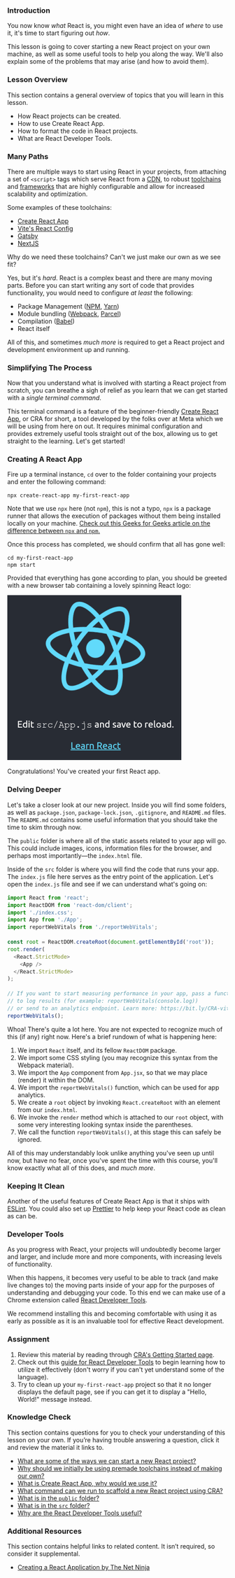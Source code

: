 ### Introduction

You now know _what_ React is, you might even have an idea of _where_ to use it, it's time to start figuring out _how_. 

This lesson is going to cover starting a new React project on your own machine, as well as some useful tools to help you along the way. We'll also explain some of the problems that may arise (and how to avoid them).

### Lesson Overview

This section contains a general overview of topics that you will learn in this lesson.

* How React projects can be created.
* How to use Create React App.
* How to format the code in React projects.
* What are React Developer Tools.

### Many Paths

There are multiple ways to start using React in your projects, from attaching a set of `<script>` tags which serve React from a [CDN](https://en.wikipedia.org/wiki/Content_delivery_network), to robust [toolchains](https://en.wikipedia.org/wiki/Toolchain) and [frameworks](https://en.wikipedia.org/wiki/Web_framework) that are highly configurable and allow for increased scalability and optimization.

Some examples of these toolchains:

* [Create React App](https://create-react-app.dev/)
* [Vite's React Config](https://vitejs.dev/)
* [Gatsby](https://www.gatsbyjs.com/)
* [NextJS](https://nextjs.org/)

Why do we need these toolchains? Can't we just make our own as we see fit?

Yes, but it's _hard_. React is a complex beast and there are many moving parts. Before you can start writing any sort of code that provides functionality, you would need to configure _at least_ the following:

* Package Management ([NPM](https://www.npmjs.com/), [Yarn](https://yarnpkg.com/))
* Module bundling ([Webpack](https://webpack.js.org/), [Parcel](https://parceljs.org/))
* Compilation ([Babel](https://babeljs.io/))
* React itself

All of this, and sometimes _much more_ is required to get a React project and development environment up and running.

### Simplifying The Process

Now that you understand what is involved with starting a React project from scratch, you can breathe a sigh of relief as you learn that we can get started with a _single terminal command_.

This terminal command is a feature of the beginner-friendly [Create React App](https://create-react-app.dev/), or CRA for short, a tool developed by the folks over at Meta which we will be using from here on out. It requires minimal configuration and provides extremely useful tools straight out of the box, allowing us to get straight to the learning. Let's get started!

### Creating A React App

Fire up a terminal instance, `cd` over to the folder containing your projects and enter the following command:

~~~
npx create-react-app my-first-react-app
~~~

Note that we use `npx` here (not `npm`), this is not a typo, `npx` is a package runner that allows the execution of packages without them being installed locally on your machine. [Check out this Geeks for Geeks article on the difference between `npx` and `npm`.](https://www.geeksforgeeks.org/what-are-the-differences-between-npm-and-npx/)

Once this process has completed, we should confirm that all has gone well:

~~~
cd my-first-react-app
npm start
~~~

Provided that everything has gone according to plan, you should be greeted with a new browser tab containing a lovely spinning React logo:

![Create React App Starting Page](./setting_up_a_react_environment/imgs/cra_start.png)

Congratulations! You've created your first React app.

### Delving Deeper

Let's take a closer look at our new project. Inside you will find some folders, as well as `package.json`, `package-lock.json`, `.gitignore`, and `README.md` files. The `README.md` contains some useful information that you should take the time to skim through now.

The `public` folder is where all of the static assets related to your app will go. This could include images, icons, information files for the browser, and perhaps most importantly—the `index.html` file.

Inside of the `src` folder is where you will find the code that runs your app. The `index.js` file here serves as the entry point of the application. Let's open the `index.js` file and see if we can understand what's going on:

~~~js
import React from 'react';
import ReactDOM from 'react-dom/client';
import './index.css';
import App from './App';
import reportWebVitals from './reportWebVitals';

const root = ReactDOM.createRoot(document.getElementById('root'));
root.render(
  <React.StrictMode>
    <App />
  </React.StrictMode>
);

// If you want to start measuring performance in your app, pass a function
// to log results (for example: reportWebVitals(console.log))
// or send to an analytics endpoint. Learn more: https://bit.ly/CRA-vitals
reportWebVitals();
~~~

Whoa! There's quite a lot here. You are not expected to recognize much of this (if any) right now. Here's a brief rundown of what is happening here:

1. We import `React` itself, and its fellow `ReactDOM` package.
2. We import some CSS styling (you may recognize this syntax from the Webpack material).
3. We import the `App` component from `App.jsx`, so that we may place (render) it within the DOM.
4. We import the `reportWebVitals()` function, which can be used for app analytics.
5. We create a `root` object by invoking `React.createRoot` with an element from our `index.html`.
6. We invoke the `render` method which is attached to our `root` object, with some very interesting looking syntax inside the parentheses.
7. We call the function `reportWebVitals()`, at this stage this can safely be ignored.

All of this may understandably look unlike anything you've seen up until now, but have no fear, once you've spent the time with this course, you'll know exactly what all of this does, and _much more_.

### Keeping It Clean

Another of the useful features of Create React App is that it ships with [ESLint](https://eslint.org/). You could also set up [Prettier](https://prettier.io/) to help keep your React code as clean as can be.

### Developer Tools

As you progress with React, your projects will undoubtedly become larger and larger, and include more and more components, with increasing levels of functionality.

When this happens, it becomes very useful to be able to track (and make live changes to) the moving parts inside of your app for the purposes of understanding and debugging your code. To this end we can make use of a Chrome extension called [React Developer Tools](https://chrome.google.com/webstore/detail/react-developer-tools/fmkadmapgofadopljbjfkapdkoienihi?hl=en).

We recommend installing this and becoming comfortable with using it as early as possible as it is an invaluable tool for effective React development.

### Assignment

<div class="lesson-content__panel" markdown="1">

1. Review this material by reading through [CRA's Getting Started page](https://create-react-app.dev/docs/getting-started).
2. Check out this [guide for React Developer Tools](https://www.pluralsight.com/guides/debugging-components-with-react-developer-tools) to begin learning how to utilize it effectively (don't worry if you can't yet understand some of the language).
3. Try to clean up your `my-first-react-app` project so that it no longer displays the default page, see if you can get it to display a "Hello, World!" message instead.
</div>

### Knowledge Check

This section contains questions for you to check your understanding of this lesson on your own. If you’re having trouble answering a question, click it and review the material it links to.

* <a class="knowledge-check-link" href="#many-paths">What are some of the ways we can start a new React project?</a>
* <a class="knowledge-check-link" href="#many-paths">Why should we initially be using premade toolchains instead of making our own?</a>
* <a class="knowledge-check-link" href="#simplifying-the-process">What is Create React App, why would we use it?</a>
* <a class="knowledge-check-link" href="#creating-a-react-app">What command can we run to scaffold a new React project using CRA?</a>
* <a class="knowledge-check-link" href="#delving-deeper">What is in the `public` folder?</a>
* <a class="knowledge-check-link" href="#delving-deeper">What is in the `src` folder?</a>
* <a class="knowledge-check-link" href="#developer-tools">Why are the React Developer Tools useful?</a>

### Additional Resources

This section contains helpful links to related content. It isn’t required, so consider it supplemental.

* [Creating a React Application by The Net Ninja](https://www.youtube.com/watch?v=kVeOpcw4GWY)
